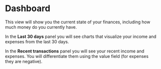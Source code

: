 # Dashboard
This view will show you the current state of your finances, including how much money do you currently have.

In the **Last 30 days** panel you will see charts that visualize your income and expenses from the last 30 days.

In the **Recent transactions** panel you will see your recent income and expenses. You will differentiate them using the value field (for expenses they are negative).
